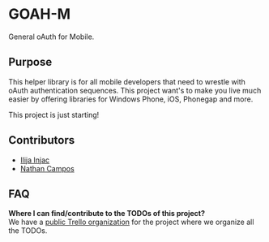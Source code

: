# GOAH-M

General oAuth for Mobile.

## Purpose

This helper library is for all mobile developers that need to wrestle with oAuth authentication sequences. This project want's to make you live much easier by offering libraries for Windows Phone, iOS, Phonegap and more.

This project is just starting!

## Contributors

 * [Ilija Injac][1]
 * [Nathan Campos][2]

## FAQ

**Where I can find/contribute to the TODOs of this project?**  
We have a [public Trello organization][3] for the project where we organize all the TODOs.


[1]: http://blog.mecum.biz/
[2]: http://about.me/nathanpc
[3]: https://trello.com/goahm